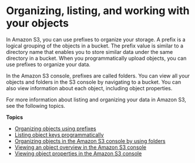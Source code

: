 # Organizing, listing, and working with your objects<a name="organizing-objects"></a>

In Amazon S3, you can use prefixes to organize your storage\. A prefix is a logical grouping of the objects in a bucket\. The prefix value is similar to a directory name that enables you to store similar data under the same directory in a bucket\. When you programmatically upload objects, you can use prefixes to organize your data\.

In the Amazon S3 console, prefixes are called folders\. You can view all your objects and folders in the S3 console by navigating to a bucket\. You can also view information about each object, including object properties\.

For more information about listing and organizing your data in Amazon S3, see the following topics\.

**Topics**
+ [Organizing objects using prefixes](using-prefixes.md)
+ [Listing object keys programmatically](ListingKeysUsingAPIs.md)
+ [Organizing objects in the Amazon S3 console by using folders](using-folders.md)
+ [Viewing an object overview in the Amazon S3 console](view-object-overview.md)
+ [Viewing object properties in the Amazon S3 console](view-object-properties.md)